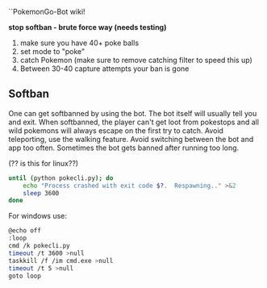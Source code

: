``PokemonGo-Bot wiki!

**stop softban - brute force way  (needs testing)**

1. make sure you have 40+ poke balls
2. set mode to "poke"
3. catch Pokemon (make sure to remove catching filter to speed this up)
4. Between 30-40 capture attempts your ban is gone

## Softban
One can get softbanned by using the bot. The bot itself will usually tell you and exit. When softbanned, the player can't get loot from pokestops and all wild pokemons will always escape on the first try to catch.
Avoid teleporting, use the walking feature. Avoid switching between the bot and app too often. Sometimes the bot gets banned after running too long. 


(?? is this for linux??)
```bash
until (python pokecli.py); do
    echo "Process crashed with exit code $?.  Respawning.." >&2
    sleep 3600
done
```

For windows use:
```bash
@echo off
:loop
cmd /k pokecli.py
timeout /t 3600 >null
taskkill /f /im cmd.exe >null
timeout /t 5 >null
goto loop
```
